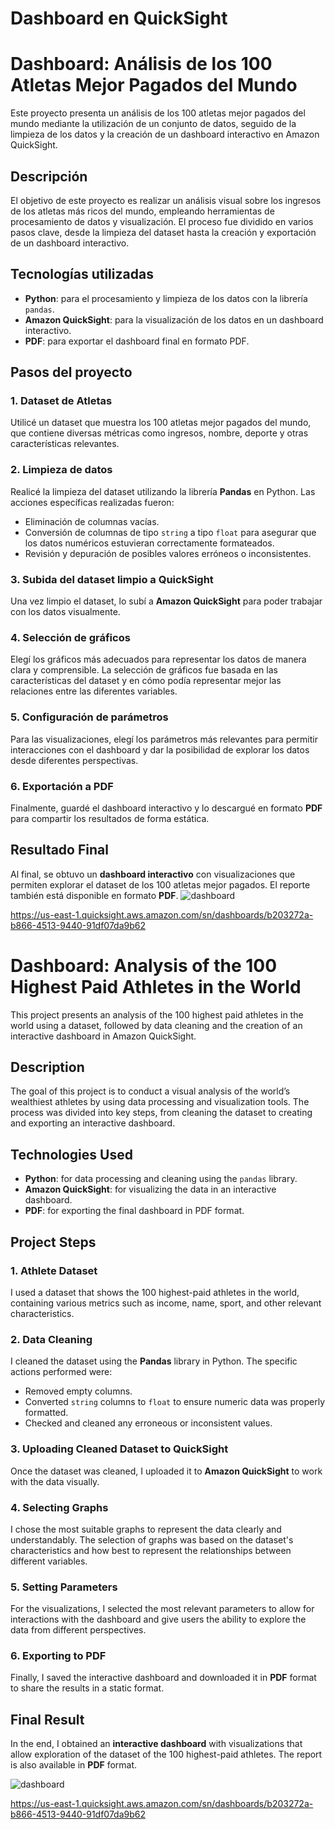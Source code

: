 # Dashboard en QuickSight

# Dashboard: Análisis de los 100 Atletas Mejor Pagados del Mundo

Este proyecto presenta un análisis de los 100 atletas mejor pagados del mundo mediante la utilización de un conjunto de datos, seguido de la limpieza de los datos y la creación de un dashboard interactivo en Amazon QuickSight.

## Descripción

El objetivo de este proyecto es realizar un análisis visual sobre los ingresos de los atletas más ricos del mundo, empleando herramientas de procesamiento de datos y visualización. El proceso fue dividido en varios pasos clave, desde la limpieza del dataset hasta la creación y exportación de un dashboard interactivo.

## Tecnologías utilizadas

- **Python**: para el procesamiento y limpieza de los datos con la librería `pandas`.
- **Amazon QuickSight**: para la visualización de los datos en un dashboard interactivo.
- **PDF**: para exportar el dashboard final en formato PDF.

## Pasos del proyecto

### 1. **Dataset de Atletas**
   Utilicé un dataset que muestra los 100 atletas mejor pagados del mundo, que contiene diversas métricas como ingresos, nombre, deporte y otras características relevantes.

### 2. **Limpieza de datos**
   Realicé la limpieza del dataset utilizando la librería **Pandas** en Python. Las acciones específicas realizadas fueron:
   - Eliminación de columnas vacías.
   - Conversión de columnas de tipo `string` a tipo `float` para asegurar que los datos numéricos estuvieran correctamente formateados.
   - Revisión y depuración de posibles valores erróneos o inconsistentes.

### 3. **Subida del dataset limpio a QuickSight**
   Una vez limpio el dataset, lo subí a **Amazon QuickSight** para poder trabajar con los datos visualmente.

### 4. **Selección de gráficos**
   Elegí los gráficos más adecuados para representar los datos de manera clara y comprensible. La selección de gráficos fue basada en las características del dataset y en cómo podía representar mejor las relaciones entre las diferentes variables.

### 5. **Configuración de parámetros**
   Para las visualizaciones, elegí los parámetros más relevantes para permitir interacciones con el dashboard y dar la posibilidad de explorar los datos desde diferentes perspectivas.

### 6. **Exportación a PDF**
   Finalmente, guardé el dashboard interactivo y lo descargué en formato **PDF** para compartir los resultados de forma estática.

## Resultado Final

Al final, se obtuvo un **dashboard interactivo** con visualizaciones que permiten explorar el dataset de los 100 atletas mejor pagados. El reporte también está disponible en formato **PDF**.
![dashboard](https://github.com/user-attachments/assets/b0c3b30c-b497-4e38-b80f-d30b175536b0)

https://us-east-1.quicksight.aws.amazon.com/sn/dashboards/b203272a-b866-4513-9440-91df07da9b62

# Dashboard: Analysis of the 100 Highest Paid Athletes in the World

This project presents an analysis of the 100 highest paid athletes in the world using a dataset, followed by data cleaning and the creation of an interactive dashboard in Amazon QuickSight.

## Description

The goal of this project is to conduct a visual analysis of the world’s wealthiest athletes by using data processing and visualization tools. The process was divided into key steps, from cleaning the dataset to creating and exporting an interactive dashboard.

## Technologies Used

- **Python**: for data processing and cleaning using the `pandas` library.
- **Amazon QuickSight**: for visualizing the data in an interactive dashboard.
- **PDF**: for exporting the final dashboard in PDF format.

## Project Steps

### 1. **Athlete Dataset**
   I used a dataset that shows the 100 highest-paid athletes in the world, containing various metrics such as income, name, sport, and other relevant characteristics.

### 2. **Data Cleaning**
   I cleaned the dataset using the **Pandas** library in Python. The specific actions performed were:
   - Removed empty columns.
   - Converted `string` columns to `float` to ensure numeric data was properly formatted.
   - Checked and cleaned any erroneous or inconsistent values.

### 3. **Uploading Cleaned Dataset to QuickSight**
   Once the dataset was cleaned, I uploaded it to **Amazon QuickSight** to work with the data visually.

### 4. **Selecting Graphs**
   I chose the most suitable graphs to represent the data clearly and understandably. The selection of graphs was based on the dataset's characteristics and how best to represent the relationships between different variables.

### 5. **Setting Parameters**
   For the visualizations, I selected the most relevant parameters to allow for interactions with the dashboard and give users the ability to explore the data from different perspectives.

### 6. **Exporting to PDF**
   Finally, I saved the interactive dashboard and downloaded it in **PDF** format to share the results in a static format.

## Final Result

In the end, I obtained an **interactive dashboard** with visualizations that allow exploration of the dataset of the 100 highest-paid athletes. The report is also available in **PDF** format.

![dashboard](https://github.com/user-attachments/assets/0cbdf544-8076-494f-8ea8-e93b46eb7ead)

https://us-east-1.quicksight.aws.amazon.com/sn/dashboards/b203272a-b866-4513-9440-91df07da9b62

